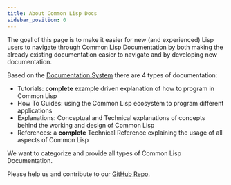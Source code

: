 ```yaml
---
title: About Common Lisp Docs
sidebar_position: 0
---
```


The goal of this page is to make it easier for new (and experienced) Lisp users to navigate through Common Lisp Documentation by both making the already existing documentation easier to navigate and by developing new documentation.

Based on the [Documentation System](https://documentation.divio.com/) there are 4 types of documentation:

* Tutorials: **complete** example driven explanation of how to program in Common Lisp
* How To Guides: using the Common Lisp ecosystem to program different applications
* Explanations: Conceptual and Technical explanations of concepts behind the working and design of Common Lisp
* References: a **complete** Technical Reference explaining the usage of all aspects of Common Lisp

We want to categorize and provide all types of Common Lisp Documentation.

Please help us and contribute to our [GitHub Repo](https://github.com/lisp-docs/lisp-docs.github.io).
